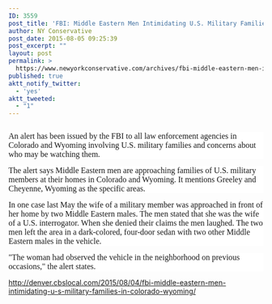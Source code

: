 ```yaml
---
ID: 3559
post_title: 'FBI: Middle Eastern Men Intimidating U.S. Military Families #tcot #PJNET'
author: NY Conservative
post_date: 2015-08-05 09:25:39
post_excerpt: ""
layout: post
permalink: >
  https://www.newyorkconservative.com/archives/fbi-middle-eastern-men-intimidating-u-s-military-families-tcot-pjnet/
published: true
aktt_notify_twitter:
  - 'yes'
aktt_tweeted:
  - "1"
---
```

<p style="background: white"><img src="http://www.newyorkconservative.com/wp-content/uploads/2015/08/080515_1325_FBIMiddleEa1.gif" alt=""/><span style="font-family:Times New Roman; font-size:12pt">
		</span></p><p style="background: white"><span style="font-family:Times New Roman; font-size:12pt">An alert has been issued by the FBI to all law enforcement agencies in Colorado and Wyoming involving U.S. military families and concerns about who may be watching them.
</span></p><p style="background: white"><span style="font-family:Times New Roman; font-size:12pt">The alert says Middle Eastern men are approaching families of U.S. military members at their homes in Colorado and Wyoming. It mentions Greeley and Cheyenne, Wyoming as the specific areas.
</span></p><p style="background: white"><span style="font-family:Times New Roman; font-size:12pt">In one case last May the wife of a military member was approached in front of her home by two Middle Eastern males. The men stated that she was the wife of a U.S. interrogator. When she denied their claims the men laughed. The two men left the area in a dark-colored, four-door sedan with two other Middle Eastern males in the vehicle.
</span></p><p style="background: white"><span style="font-family:Times New Roman; font-size:12pt">"The woman had observed the vehicle in the neighborhood on previous occasions," the alert states.
</span></p><p><a href="http://denver.cbslocal.com/2015/08/04/fbi-middle-eastern-men-intimidating-u-s-military-families-in-colorado-wyoming/">http://denver.cbslocal.com/2015/08/04/fbi-middle-eastern-men-intimidating-u-s-military-families-in-colorado-wyoming/</a>
	</p><p>
 </p>